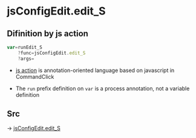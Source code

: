 # jsConfigEdit.edit_S

## Difinition by js action

```js.js
var=runEdit_S
	?func=jsConfigEdit.edit_S
	?args=

```

- [js action](#) is annotation-oriented language based on javascript in CommandClick

- The `run` prefix definition on `var` is a process annotation, not a variable definition

## Src

-> [jsConfigEdit.edit_S](https://github.com/puutaro/CommandClick/blob/master/app/src/main/java/com/puutaro/commandclick/fragment_lib/terminal_fragment/js_interface/system/JsConfigEdit.kt#L11)


